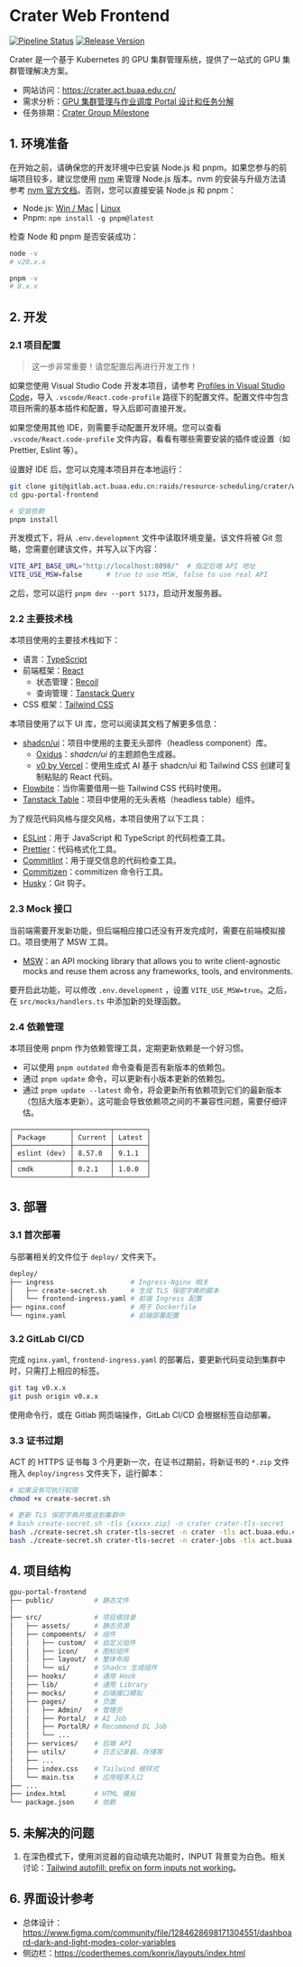 # Crater Web Frontend

[![Pipeline Status](https://gitlab.act.buaa.edu.cn/raids/resource-scheduling/crater/web-frontend/badges/main/pipeline.svg)](https://gitlab.act.buaa.edu.cn/raids/resource-scheduling/crater/web-frontend/-/commits/main)
[![Release Version](https://img.shields.io/badge/Release-0.1-blue)](https://crater.act.buaa.edu.cn/)

Crater 是一个基于 Kubernetes 的 GPU 集群管理系统，提供了一站式的 GPU 集群管理解决方案。

- 网站访问：https://crater.act.buaa.edu.cn/
- 需求分析：[GPU 集群管理与作业调度 Portal 设计和任务分解](https://docs.qq.com/doc/DWENFVWpzSW16TGFV)
- 任务排期：[Crater Group Milestone](https://gitlab.act.buaa.edu.cn/groups/raids/resource-scheduling/crater/-/milestones)

## 1. 环境准备

在开始之前，请确保您的开发环境中已安装 Node.js 和 pnpm。如果您参与的前端项目较多，建议您使用 [nvm](https://github.com/nvm-sh/nvm) 来管理 Node.js 版本。nvm 的安装与升级方法请参考 [nvm 官方文档](https://github.com/nvm-sh/nvm?tab=readme-ov-file#installing-and-updating)。否则，您可以直接安装 Node.js 和 pnpm：

- Node.js: [Win / Mac](https://nodejs.org/en/download) | [Linux](https://github.com/nodesource/distributions/blob/master/README.md#installation-instructions)
- Pnpm: `npm install -g pnpm@latest`

检查 Node 和 pnpm 是否安装成功：

```bash
node -v
# v20.x.x

pnpm -v
# 8.x.x
```

## 2. 开发

### 2.1 项目配置

> 这一步非常重要！请您配置后再进行开发工作！

如果您使用 Visual Studio Code 开发本项目，请参考 [Profiles in Visual Studio Code](https://code.visualstudio.com/docs/editor/profiles#_import)，导入 `.vscode/React.code-profile` 路径下的配置文件。配置文件中包含项目所需的基本插件和配置，导入后即可直接开发。

如果您使用其他 IDE，则需要手动配置开发环境。您可以查看 `.vscode/React.code-profile` 文件内容，看看有哪些需要安装的插件或设置（如 Prettier, Eslint 等）。

设置好 IDE 后，您可以克隆本项目并在本地运行：

```bash
git clone git@gitlab.act.buaa.edu.cn:raids/resource-scheduling/crater/web-frontend.git
cd gpu-portal-frontend

# 安装依赖
pnpm install
```

开发模式下，将从 `.env.development` 文件中读取环境变量。该文件将被 Git 忽略，您需要创建该文件，并写入以下内容：

```bash
VITE_API_BASE_URL="http://localhost:8098/"  # 指定后端 API 地址
VITE_USE_MSW=false      # true to use MSW, false to use real API
```

之后，您可以运行 `pnpm dev --port 5173`，启动开发服务器。

### 2.2 主要技术栈

本项目使用的主要技术栈如下：

- 语言：[TypeScript](https://www.typescriptlang.org/docs)
- 前端框架：[React](https://react.dev/learn)
  - 状态管理：[Recoil](https://recoiljs.org/zh-hans/)
  - 查询管理：[Tanstack Query](https://tanstack.com/query/latest)
- CSS 框架：[Tailwind CSS](https://tailwindcss.com/docs/guides/vite)

本项目使用了以下 UI 库，您可以阅读其文档了解更多信息：

- [shadcn/ui](https://ui.shadcn.com/examples/dashboard)：项目中使用的主要无头部件（headless component）库。
  - [Oxidus](https://oxidus.vercel.app/)：_shadcn/ui_ 的主题颜色生成器。
  - [v0 by Vercel](https://v0.dev/)：使用生成式 AI 基于 shadcn/ui 和 Tailwind CSS 创建可复制粘贴的 React 代码。
- [Flowbite](https://flowbite.com/docs/getting-started/react/)：当你需要借用一些 Tailwind CSS 代码时使用。
- [Tanstack Table](https://tanstack.com/table/v8)：项目中使用的无头表格（headless table）组件。

为了规范代码风格与提交风格，本项目使用了以下工具：

- [ESLint](https://eslint.org/docs/user-guide/getting-started)：用于 JavaScript 和 TypeScript 的代码检查工具。
- [Prettier](https://prettier.io/docs/en/index.html)：代码格式化工具。
- [Commitlint](https://commitlint.js.org/#/)：用于提交信息的代码检查工具。
- [Commitizen](https://github.com/commitizen/cz-cli)：commitizen 命令行工具。
- [Husky](https://typicode.github.io/husky/#/)：Git 钩子。

### 2.3 Mock 接口

当前端需要开发新功能，但后端相应接口还没有开发完成时，需要在前端模拟接口。项目使用了 MSW 工具。

- [MSW](https://mswjs.io/)：an API mocking library that allows you to write client-agnostic mocks and reuse them across any frameworks, tools, and environments.

要开启此功能，可以修改 `.env.development` ，设置 `VITE_USE_MSW=true`。之后，在 `src/mocks/handlers.ts` 中添加新的处理函数。

### 2.4 依赖管理

本项目使用 pnpm 作为依赖管理工具，定期更新依赖是一个好习惯。

- 可以使用 `pnpm outdated` 命令查看是否有新版本的依赖包。
- 通过 `pnpm update` 命令，可以更新有小版本更新的依赖包。
- 通过 `pnpm update --latest` 命令，将会更新所有依赖项到它们的最新版本（包括大版本更新）。这可能会导致依赖项之间的不兼容性问题，需要仔细评估。

```
┌──────────────┬─────────┬────────┐
│ Package      │ Current │ Latest │
├──────────────┼─────────┼────────┤
│ eslint (dev) │ 8.57.0  │ 9.1.1  │
├──────────────┼─────────┼────────┤
│ cmdk         │ 0.2.1   │ 1.0.0  │
└──────────────┴─────────┴────────┘
```

## 3. 部署

### 3.1 首次部署

与部署相关的文件位于 `deploy/` 文件夹下。

```bash
deploy/
├── ingress                   # Ingress-Nginx 相关
│   ├── create-secret.sh      # 生成 TLS 保密字典的脚本
│   └── frontend-ingress.yaml # 前端 Ingress 配置
├── nginx.conf                # 用于 Dockerfile
└── nginx.yaml                # 前端部署配置
```

### 3.2 GitLab CI/CD

完成 `nginx.yaml`, `frontend-ingress.yaml` 的部署后，要更新代码变动到集群中时，只需打上相应的标签。

```bash
git tag v0.x.x
git push origin v0.x.x
```

使用命令行，或在 Gitlab 网页端操作，GitLab CI/CD 会根据标签自动部署。

### 3.3 证书过期

ACT 的 HTTPS 证书每 3 个月更新一次，在证书过期前，将新证书的 `*.zip` 文件拖入 `deploy/ingress` 文件夹下，运行脚本：

```bash
# 如果没有可执行权限
chmod +x create-secret.sh

# 更新 TLS 保密字典并推送到集群中
# bash create-secret.sh -tls {xxxxx.zip} -n crater crater-tls-secret
bash ./create-secret.sh crater-tls-secret -n crater -tls act.buaa.edu.cn-until-2024-04-08.zip
bash ./create-secret.sh crater-tls-secret -n crater-jobs -tls act.buaa.edu.cn-until-2024-04-08.zip
```

## 4. 项目结构

```bash
gpu-portal-frontend
├── public/          # 静态文件
│
├── src/             # 项目根目录
│   ├── assets/      # 静态资源
│   ├── compoments/  # 组件
│   │   ├── custom/  # 自定义组件
│   │   ├── icon/    # 图标组件
│   │   ├── layout/  # 整体布局
│   │   └── ui/      # Shadcn 生成组件
│   ├── hooks/       # 通用 Hook
│   ├── lib/         # 通用 Library
│   ├── mocks/       # 后端接口模拟
│   ├── pages/       # 页面
│   │   ├── Admin/   # 管理员
│   │   ├── Portal/  # AI Job
│   │   ├── PortalR/ # Recommend DL Job
│   │   └── ...
│   ├── services/    # 后端 API
│   ├── utils/       # 日志记录器、存储等
│   ├── ...
│   ├── index.css    # Tailwind 根样式
│   └── main.tsx     # 应用程序入口
├── ...
├── index.html       # HTML 模板
└── package.json     # 依赖
```

## 5. 未解决的问题

1. 在深色模式下，使用浏览器的自动填充功能时，INPUT 背景变为白色。相关讨论：[Tailwind autofill: prefix on form inputs not working](https://github.com/tailwindlabs/tailwindcss/discussions/8679)。

## 6. 界面设计参考

- 总体设计：https://www.figma.com/community/file/1284628698171304551/dashboard-dark-and-light-modes-color-variables
- 侧边栏：https://coderthemes.com/konrix/layouts/index.html
